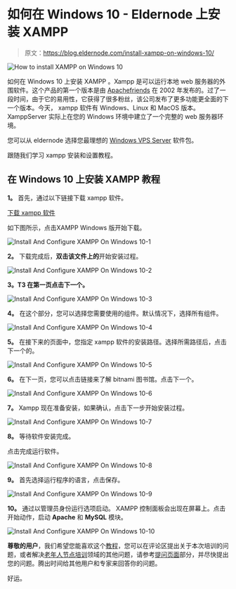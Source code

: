 # 如何在 Windows 10 - Eldernode 上安装 XAMPP

> 原文：<https://blog.eldernode.com/install-xampp-on-windows-10/>

![How to install XAMPP on Windows 10](img/618355940f10ec86c426bc805af1703f.png)

如何在 Windows 10 上安装 XAMPP 。Xampp 是可以运行本地 web 服务器的外围软件。这个产品的第一个版本是由 [Apachefriends](https://www.apachefriends.org/index.html) 在 2002 年发布的。过了一段时间，由于它的易用性，它获得了很多粉丝，该公司发布了更多功能更全面的下一个版本。今天， xampp 软件有 Windows、Linux 和 MacOS 版本。XamppServer 实际上在您的 Windows 环境中建立了一个完整的 web 服务器环境。

您可以从 eldernode 选择您最理想的 [Windows VPS Server](https://eldernode.com/windows-vps/) 软件包。

跟随我们学习 xampp 安装和设置教程。

## 在 Windows 10 上安装 XAMPP 教程

**1。** 首先，通过以下链接下载 xampp 软件。

[下载 xampp 软件](https://www.apachefriends.org/download.html)

如下图所示，点击XAMPP Windows 版开始下载。

![Install And Configure XAMPP On Windows 10-1](img/498d2801de7adb315074934d4e54e6c2.png)

**2。** 下载完成后，**双击该文件上的**开始安装过程。

![Install And Configure XAMPP On Windows 10-2](img/cd66c302fb82503bb2723292bfc7b423.png)

**3。T3 在第一页点击下一个。**

![Install And Configure XAMPP On Windows 10-3](img/c2727c7d414bf4c6975fa68f76a47989.png)

**4。** 在这个部分，您可以选择您需要使用的组件。默认情况下，选择所有组件。

![Install And Configure XAMPP On Windows 10-4](img/5cc0d4aeb6b4235227a528c3b238b548.png)

**5。** 在接下来的页面中，您指定 xampp 软件的安装路径。选择所需路径后，点击下一个的。

![Install And Configure XAMPP On Windows 10-5](img/7bc1e8289dd256937bddfee8f993119f.png)

**6。** 在下一页，您可以点击链接来了解 bitnami 图书馆。点击下一个。

![Install And Configure XAMPP On Windows 10-6](img/00ae9027b8ec7499196c503739813db7.png)

**7。** Xampp 现在准备安装，如果确认，点击下一步开始安装过程。

![Install And Configure XAMPP On Windows 10-7](img/62ede23b443e040bd6276ecf59ffcf8d.png)

**8。** 等待软件安装完成。

点击完成运行软件。

![Install And Configure XAMPP On Windows 10-8](img/71a22a86286a282038ded7f258665965.png)

**9。** 首先选择运行程序的语言，点击保存。

![Install And Configure XAMPP On Windows 10-9](img/4f3aa7a80c425be8434f06c1223383aa.png)

**10。** 通过以管理员身份运行选项启动。 XAMPP 控制面板会出现在屏幕上。点击开始动作，启动 **Apache** 和 **MySQL** 模块。

![Install And Configure XAMPP On Windows 10-10](img/cfc7c494158ba7aaf7dc4d47793119fb.png)

**尊敬的用户**，我们希望您能喜欢这个[教程](https://eldernode.com/category/tutorial/)，您可以在评论区提出关于本次培训的问题，或者解决[老年人节点培训](https://eldernode.com/blog/)领域的其他问题，请参考[提问页面](https://eldernode.com/ask)部分，并尽快提出您的问题。腾出时间给其他用户和专家来回答你的问题。

好运。